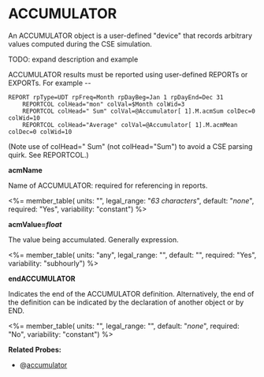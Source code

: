 # ACCUMULATOR

An ACCUMULATOR object is a user-defined "device" that records arbitrary values computed during the CSE simulation.

TODO: expand description and example

ACCUMULATOR results must be reported using user-defined REPORTs or EXPORTs.  For example --

    REPORT rpType=UDT rpFreq=Month rpDayBeg=Jan 1 rpDayEnd=Dec 31
        REPORTCOL colHead="mon" colVal=$Month colWid=3
        REPORTCOL colHead=" Sum" colVal=@Accumulator[ 1].M.acmSum colDec=0 colWid=10
        REPORTCOL colHead="Average" colVal=@Accumulator[ 1].M.acmMean colDec=0 colWid=10

(Note use of colHead=" Sum" (not colHead="Sum") to avoid a CSE parsing quirk.  See REPORTCOL.)

**acmName**

Name of ACCUMULATOR: required for referencing in reports.

<%= member_table(
  units: "",
  legal_range: "*63 characters*",
  default: "*none*",
  required: "Yes",
  variability: "constant") %>

**acmValue=*float***

The value being accumulated.  Generally expression.

<%= member_table(
  units: "any",
  legal_range: "",
  default: "",
  required: "Yes",
  variability: "subhourly") %>


**endACCUMULATOR**

Indicates the end of the ACCUMULATOR definition. Alternatively, the end of the definition can be indicated by the declaration of another object or by END.

<%= member_table(
  units: "",
  legal_range: "",
  default: "*none*",
  required: "No",
  variability: "constant") %>

**Related Probes:**

- @[accumulator](#p_accumulator)
